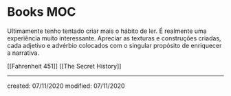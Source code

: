 # Books MOC 
Ultimamente tenho tentado criar mais o hábito de ler. É realmente uma experiência muito interessante. Apreciar as texturas e construções criadas, cada adjetivo e advérbio colocados com o singular propósito de enriquecer a narrativa.

[[Fahrenheit 451]]
[[The Secret History]]

---

created: 07/11/2020
modified: 07/11/2020